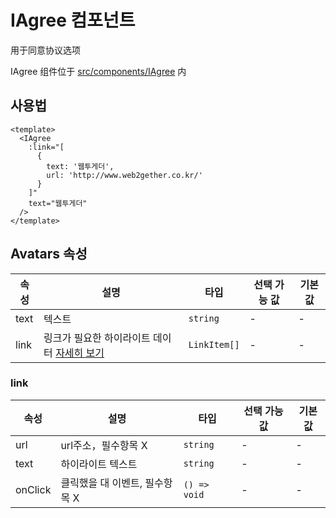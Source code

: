 # IAgree 컴포넌트

用于同意协议选项

IAgree 组件位于 [src/components/IAgree](https://github.com/kailong321200875/vue-element-plus-admin/tree/master/src/components/IAgree) 内

## 사용법

```vue
<template>
  <IAgree
    :link="[
      {
        text: '웹투게더',
        url: 'http://www.web2gether.co.kr/'
      }
    ]"
    text="웹투게더"
  />
</template>

```

## Avatars 속성<span id="Avatars"></span>

| 속성 | 설명 | 타입 | 선택 가능 값 | 기본값 |
| ---- | ---- | ---- | ---- | ---- |
| text | 텍스트 | `string` | - | - |
| link | 링크가 필요한 하이라이트 데이터 [자세히 보기](#link) | `LinkItem[]` | - | - |

### link<span id="link"></span>

| 속성 | 설명 | 타입 | 선택 가능 값 | 기본값 |
| ---- | ---- | ---- | ---- | ---- |
| url | url주소，필수항목 X | `string` | - | - |
| text | 하이라이트 텍스트 | `string` | - | - |
| onClick | 클릭했을 대 이벤트, 필수항목 X | `() => void` | - | - |
